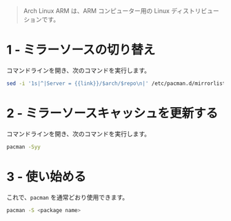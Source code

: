 > Arch Linux ARM は、ARM コンピューター用の Linux ディストリビューションです。

# 1 - ミラーソースの切り替え

コマンドラインを開き、次のコマンドを実行します。

```bash
sed -i '1s|^|Server = {{link}}/$arch/$repo\n|' /etc/pacman.d/mirrorlist
```

# 2 - ミラーソースキャッシュを更新する

コマンドラインを開き、次のコマンドを実行します。

```bash
pacman -Syy
```

# 3 - 使い始める

これで、`pacman` を通常どおり使用できます。

```bash
pacman -S <package name>
```
